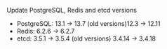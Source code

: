 Update PostgreSQL, Redis and etcd versions
 * PostgreSQL: 13.1 -> 13.7 (old versions)12.3 -> 12.11
 * Redis: 6.2.6 -> 6.2.7
 * etcd: 3.5.1 -> 3.5.4 (old versions) 3.4.14 -> 3.4.18

